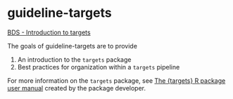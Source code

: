 
# guideline-targets

[BDS - Introduction to
targets](https://wfusm-bds.github.io/guideline-targets/)

The goals of guideline-targets are to provide

1)  An introduction to the `targets` package
2)  Best practices for organization within a `targets` pipeline

For more information on the `targets` package, see [The {targets} R
package user manual](https://books.ropensci.org/targets/) created by the
package developer.
